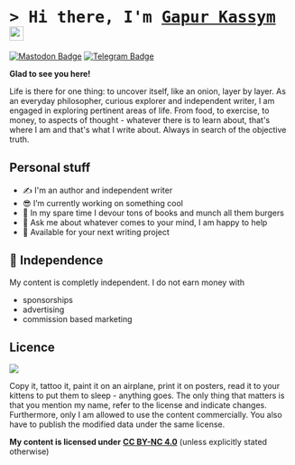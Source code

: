 # <samp>&gt; Hi there, I'm <a href="https://gkassym.netlify.app" target="_blank">Gapur Kassym</a> <img src="https://media.giphy.com/media/hvRJCLFzcasrR4ia7z/giphy.gif" width="25"> </samp>

[![Mastodon Badge](https://img.shields.io/badge/Mastodon-blue?logo=mastodon&logoColor=white&style=for-the-badge)](https://troet.cafe/@niklasfischer)
[![Telegram Badge](https://img.shields.io/badge/Telegram-white?logo=telegram&logoColor=white&style=for-the-badge)](https://t.me/niklas_fischer)

**Glad to see you here!**

Life is there for one thing: to uncover itself, like an onion, layer by layer. As an everyday philosopher, curious explorer and independent writer, I am engaged in exploring pertinent areas of life. From food, to exercise, to money, to aspects of thought - whatever there is to learn about, that's where I am and that's what I write about. Always in search of the objective truth.

## Personal stuff

* ✍️ I'm an author and independent writer
* 😎 I’m currently working on something cool
* 🍔 In my spare time I devour tons of books and munch all them burgers
* 💬 Ask me about whatever comes to your mind, I am happy to help
* 💌 Available for your next writing project 


## 🦅 Independence <a id="unabhaengigkeit"></a>

My content is completly independent. I do not earn money with

* sponsorships
* advertising
* commission based marketing

## Licence 

![](https://mirrors.creativecommons.org/presskit/buttons/88x31/png/by-nc.png)

Copy it, tattoo it, paint it on an airplane, print it on posters, read it to your kittens to put them to sleep - anything goes. 
The only thing that matters is that you mention my name, refer to the license and indicate changes. 
Furthermore, only I am allowed to use the content commercially. You also have to publish the modified data under the same license. 

**My content is licensed under** [**CC BY-NC 4.0**](https://creativecommons.org/licenses/by-nc-sa/4.0/) (unless explicitly stated otherwise)
